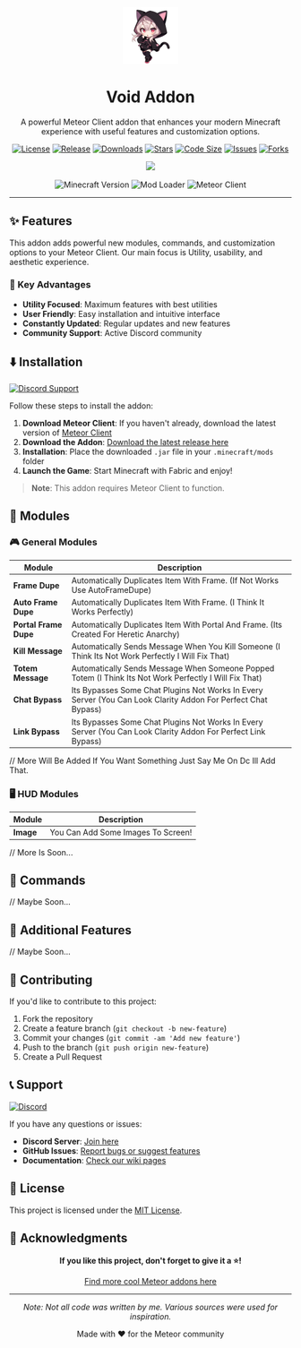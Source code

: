 <div align="center">

<!-- Logo and Title -->
<img src="https://raw.githubusercontent.com/DrowBlack/VoidAddon/main/src/main/resources/assets/images/Void-chan.png" alt="logo" width="20%"/>

<h1>Void Addon</h1>

<p>A powerful Meteor Client addon that enhances your modern Minecraft experience with useful features and customization options.</p>

<!-- Badges -->
[![License](https://img.shields.io/badge/License-MIT-blue.svg)](LICENSE)
[![Release](https://img.shields.io/github/v/release/DrowBlack/VoidAddon?style=flat&color=brightgreen)](https://github.com/YOUR_USERNAME/YOUR_REPO/releases/latest)
[![Downloads](https://img.shields.io/github/downloads/DrowBlack/VoidAddon/total?style=flat&color=brightgreen)](https://github.com/YOUR_USERNAME/YOUR_REPO/releases)
[![Stars](https://img.shields.io/github/stars/DrowBlack/VoidAddon?style=flat&color=yellow)](https://github.com/YOUR_USERNAME/YOUR_REPO/stargazers)
[![Code Size](https://img.shields.io/github/languages/code-size/DrowBlack/VoidAddon?style=flat&color=blue)](https://github.com/YOUR_USERNAME/YOUR_REPO)
[![Issues](https://img.shields.io/github/issues/DrowBlack/VoidAddon?style=flat&color=red)](https://github.com/YOUR_USERNAME/YOUR_REPO/issues)
[![Forks](https://img.shields.io/github/forks/DrowBlack/VoidAddon?style=flat&color=purple)](https://github.com/YOUR_USERNAME/YOUR_REPO/network/members)

<!-- Discord Widget -->
<a href="https://discord.gg/VoidClan"><img src="https://invidget.switchblade.xyz/VoidClan"></a>

<!-- Minecraft Version -->
![Minecraft Version](https://img.shields.io/badge/Minecraft-1.21.5-brightgreen?style=flat&logo=minecraft)
![Mod Loader](https://img.shields.io/badge/Mod%20Loader-Fabric-ddd?style=flat)
![Meteor Client](https://img.shields.io/badge/Meteor%20Client-Required-orange?style=flat)

</div>

---

## ✨ Features

This addon adds powerful new modules, commands, and customization options to your Meteor Client. Our main focus is Utility, usability, and aesthetic experience.

### 🎯 Key Advantages
- **Utility Focused**: Maximum features with best utilities
- **User Friendly**: Easy installation and intuitive interface  
- **Constantly Updated**: Regular updates and new features
- **Community Support**: Active Discord community

## ⬇️ Installation

[![Discord Support](https://img.shields.io/badge/Discord-Join%20Server-5865F2?style=flat&logo=discord&logoColor=white)](https://discord.gg/VoidClan)

Follow these steps to install the addon:

1. **Download Meteor Client**: If you haven't already, download the latest version of [Meteor Client](https://meteorclient.com)
2. **Download the Addon**: [Download the latest release here](https://github.com/DrowBlack/VoidAddon/releases/latest)
3. **Installation**: Place the downloaded `.jar` file in your `.minecraft/mods` folder
4. **Launch the Game**: Start Minecraft with Fabric and enjoy!

> **Note**: This addon requires Meteor Client to function.

## 🔧 Modules

### 🎮 General Modules

| Module | Description |
|--------|-------------|
| **Frame Dupe** | Automatically Duplicates Item With Frame. (If Not Works Use AutoFrameDupe) |
| **Auto Frame Dupe** | Automatically Duplicates Item With Frame. (I Think It Works Perfectly) |
| **Portal Frame Dupe** | Automatically Duplicates Item With Portal And Frame. (Its Created For Heretic Anarchy) |
| **Kill Message** | Automatically Sends Message When You Kill Someone (I Think Its Not Work Perfectly I Will Fix That) |
| **Totem Message** | Automatically Sends Message When Someone Popped Totem (I Think Its Not Work Perfectly I Will Fix That) |
| **Chat Bypass** | Its Bypasses Some Chat Plugins Not Works In Every Server (You Can Look Clarity Addon For Perfect Chat Bypass) |
| **Link Bypass** | Its Bypasses Some Chat Plugins Not Works In Every Server (You Can Look Clarity Addon For Perfect Link Bypass) |
// More Will Be Added If You Want Something Just Say Me On Dc Ill Add That.

### 🖥️ HUD Modules

| Module | Description |
|--------|-------------|
| **Image** | You Can Add Some Images To Screen! |
// More Is Soon...

## 📝 Commands

// Maybe Soon...

## 🎨 Additional Features

// Maybe Soon...

## 🤝 Contributing

If you'd like to contribute to this project:

1. Fork the repository
2. Create a feature branch (`git checkout -b new-feature`)
3. Commit your changes (`git commit -am 'Add new feature'`)
4. Push to the branch (`git push origin new-feature`)
5. Create a Pull Request

## 📞 Support

[![Discord](https://img.shields.io/discord/VoidClan?label=Discord&logo=discord&logoColor=white&style=flat&color=5865F2)](https://discord.gg/VoidClan)

If you have any questions or issues:

- **Discord Server**: [Join here](https://discord.gg/VoidClan)
- **GitHub Issues**: [Report bugs or suggest features](https://github.com/DrowBlack/VoidAddon/issues)
- **Documentation**: [Check our wiki pages](https://github.com/DrowBlack/VoidAddon/wiki)

## 📄 License

This project is licensed under the [MIT License](LICENSE).

## 🌟 Acknowledgments

<div align="center">

**If you like this project, don't forget to give it a ⭐!**

[Find more cool Meteor addons here](https://www.meteoraddons.com/)

</div>

---

<div align="center">

*Note: Not all code was written by me. Various sources were used for inspiration.*

Made with ❤️ for the Meteor community

</div>
